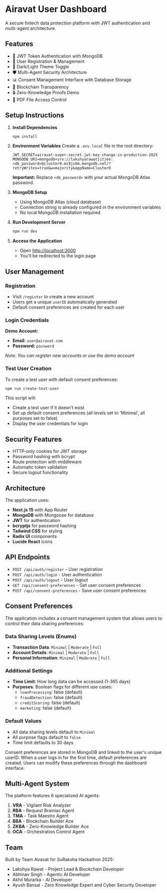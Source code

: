 # Airavat User Dashboard

A secure fintech data protection platform with JWT authentication and multi-agent architecture.

## Features

- 🔐 JWT Token Authentication with MongoDB
- 👤 User Registration & Management
- 🌙 Dark/Light Theme Toggle
- 🛡️ Multi-Agent Security Architecture
- 📊 Consent Management Interface with Database Storage
- 🔗 Blockchain Transparency
- 🔒 Zero-Knowledge Proofs Demo
- 📄 PDF File Access Control

## Setup Instructions

1. **Install Dependencies**

   ```bash
   npm install
   ```

2. **Environment Variables**
   Create a `.env.local` file in the root directory:

   ```env
   JWT_SECRET=airavat-super-secret-jwt-key-change-in-production-2025
   MONGODB_URI=mongodb+srv://lakshyarawatiitjee:<db_password>@cluster0.mi9jv8m.mongodb.net/?retryWrites=true&w=majority&appName=Cluster0
   ```

   **Important:** Replace `<db_password>` with your actual MongoDB Atlas password.

3. **MongoDB Setup**

   - Using MongoDB Atlas (cloud database)
   - Connection string is already configured in the environment variables
   - No local MongoDB installation required

4. **Run Development Server**

   ```bash
   npm run dev
   ```

5. **Access the Application**
   - Open [http://localhost:3000](http://localhost:3000)
   - You'll be redirected to the login page

## User Management

### Registration

- Visit `/register` to create a new account
- Users get a unique `userID` automatically generated
- Default consent preferences are created for each user

### Login Credentials

**Demo Account:**

- **Email:** `user@airavat.com`
- **Password:** `password`

_Note: You can register new accounts or use the demo account_

### Test User Creation

To create a test user with default consent preferences:

```bash
npm run create-test-user
```

This script will:

- Create a test user if it doesn't exist
- Set up default consent preferences (all levels set to 'Minimal', all purposes set to false)
- Display the user credentials for login

## Security Features

- HTTP-only cookies for JWT storage
- Password hashing with bcrypt
- Route protection with middleware
- Automatic token validation
- Secure logout functionality

## Architecture

The application uses:

- **Next.js 15** with App Router
- **MongoDB** with Mongoose for database
- **JWT** for authentication
- **bcryptjs** for password hashing
- **Tailwind CSS** for styling
- **Radix UI** components
- **Lucide React** icons

## API Endpoints

- `POST /api/auth/register` - User registration
- `POST /api/auth/login` - User authentication
- `POST /api/auth/logout` - User logout
- `GET /api/consent-preferences` - Get user consent preferences
- `POST /api/consent-preferences` - Save user consent preferences

## Consent Preferences

The application includes a consent management system that allows users to control their data sharing preferences:

### Data Sharing Levels (Enums)

- **Transaction Data**: `Minimal` | `Moderate` | `Full`
- **Account Details**: `Minimal` | `Moderate` | `Full`
- **Personal Information**: `Minimal` | `Moderate` | `Full`

### Additional Settings

- **Time Limit**: How long data can be accessed (1-365 days)
- **Purposes**: Boolean flags for different use cases:
  - `loanProcessing`: false (default)
  - `fraudDetection`: false (default)
  - `creditScoring`: false (default)
  - `marketing`: false (default)

### Default Values

- All data sharing levels default to `Minimal`
- All purpose flags default to `false`
- Time limit defaults to 30 days

Consent preferences are stored in MongoDB and linked to the user's unique userID. When a user logs in for the first time, default preferences are created. Users can modify these preferences through the dashboard interface.

## Multi-Agent System

The platform features 6 specialized AI agents:

1. **VRA** - Vigilant Risk Analyzer
2. **RBA** - Request Brainiac Agent
3. **TMA** - Task Maestro Agent
4. **BBA** - Blockchain Builder Ace
5. **ZKBA** - Zero-Knowledge Builder Ace
6. **OCA** - Orchestration Control Agent

## Team

Built by Team Airavat for SuRaksha Hackathon 2025:

- Lakshya Rawat - Project Lead & Blockchain Developer
- Abhinav Singh - Agentic AI Developer
- Akhil Murarka - AI Developer
- Ayush Bansal - Zero Knowledge Expert and Cyber Security Developer
